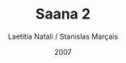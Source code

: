 ---
title: "Saana 2"
subtitle: ""
author: "Laetitia Natali / Stanislas Marçais"
date: "2007"
size: ""
serie: "Tour du monde du café / Yemen"
id: ""
misc: ""
client: ""
slug: "/path"
---